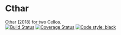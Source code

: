 # Cthar
Cthar (2018) for two Cellos.<br/>
[![Build Status](https://travis-ci.org/GregoryREvans/cthar.svg?branch=master)](https://travis-ci.org/GregoryREvans/cthar) [![Coverage Status](https://coveralls.io/repos/github/GregoryREvans/cthar/badge.svg?branch=master)](https://coveralls.io/github/GregoryREvans/cthar?branch=master) [![Code style: black](https://img.shields.io/badge/code%20style-black-000000.svg)](https://github.com/python/black)
